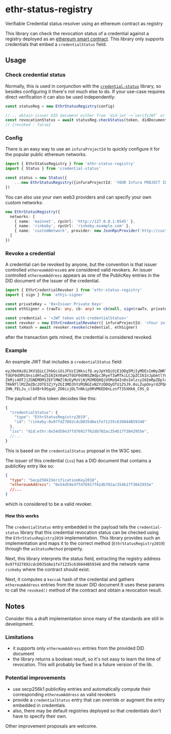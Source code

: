 # ethr-status-registry
Verifiable Credential status resolver using an ethereum contract as registry

This library can check the revocation status of a credential against a registry deployed as an 
[ethereum smart contract](https://github.com/uport-project/revocation-registry).
This library only supports credentials that embed a `credentialStatus` field.

## Usage

### Check credential status
Normally, this is used in conjunction with the [`credential-status`](https://github.com/uport-project/credential-status)
library, so besides configuring it there's not much else to do.
If your use-case requires direct verification it can also be used independently:

```typescript
const statusReg = new EthrStatusRegistry(config)

//... obtain issuer DID document either from `did-jwt`->`verifyJWT` or `did-resolver` -> `resolve()`
const revocationStatus = await statusReg.checkStatus(token, didDocument)
// {revoked : false}
```

### Config
There is an easy way to use an `infuraProjectId` to quickly configure it for the popular public ethereum networks.

```typescript
import { EthrStatusRegistry } from 'ethr-status-registry'
import { Status } from 'credential-status'

const status = new Status({
    ...new EthrStatusRegistry({infuraProjectId: 'YOUR Infura PROJECT ID HERE'}).asStatusMethod,
})
```

You can also use your own web3 providers and can specify your own custom networks:
```typescript
new EthrStatusRegistry({
  networks: [
    { name: 'mainnet', rpcUrl: 'http://127.0.0.1:8545' },
    { name: 'rinkeby', rpcUrl: 'rinkeby.example.com' },
    { name: 'customNetwork', provider: new JsonRpcProvider('http://custom.network:8545') }
  ]
})
```

### Revoke a credential
A credential can be revoked by anyone, but the convention is that issuer controlled `ethereumAddress`es are considered
valid revokers. An issuer controlled `ethereumAddress` appears as one of the PublicKey entries in the DID document of
the issuer of the credential. 

```typescript
import { EthrCredentialRevoker } from 'ethr-status-registry'
import { sign } from `ethjs-signer`

const privateKey = '0x<Issuer Private Key>'
const ethSigner = (rawTx: any, cb: any) => cb(null, sign(rawTx, privateKey))

const credential = '<JWT token with credentialStatus>'
const revoker = new EthrCredentialRevoker({ infuraProjectId: '<Your infura project ID>' })
const txHash = await revoker.revoke(credential, ethSigner)
```
after the transaction gets mined, the credential is considered revoked.

### Example
An example JWT that includes a `credentialStatus` field:
```
eyJ0eXAiOiJKV1QiLCJhbGciOiJFUzI1NksifQ.eyJpYXQiOjE1ODg5MjIyMDEsImNyZWRlbnRpYWx
TdGF0dXMiOnsidHlwZSI6IkV0aHJTdGF0dXNSZWdpc3RyeTIwMTkiLCJpZCI6InJpbmtlYnk6MHg5N2
ZkMjc4OTJjZGNEMDM1ZEFlMWZlNzEyMzVjNjM2MDQ0QjU5MzQ4In0sImlzcyI6ImRpZDpldGhyOjB4N
TRkNTllM2ZmZDc2OTE3ZjYyZGI3MDJhYzM1NGIxN2YzODQyOTU1ZSJ9.0sLZupOnyrdZPQAhtfa2eP_
2HN_FELJu_clbXBrk9SgaU_ZO0izjDLTnNkip9RVM6ED0nLznfT35XHk6_C9S_Q
```

The payload of this token decodes like this:
```javascript
{
  "credentialStatus": {
    "type": "EthrStatusRegistry2019",
    "id": "rinkeby:0x97fd27892cdcD035dAe1fe71235c636044B59348"
  },
  "iss": "did:ethr:0x54d59e3ffd76917f62db702ac354b17f3842955e",
  //...
}
```
This is based on the `credentialStatus` proposal in the W3C spec.

The issuer of this credential (`iss`) has a DID document that contains a publicKey entry like so:
```json
{
  "type": "Secp256k1VerificationKey2018",
  "ethereumAddress": "0x54d59e3ffd76917f62db702ac354b17f3842955e"
  //...
}
```
which is considered to be a valid revoker.

#### How this works
The `credentialStatus` entry embedded in the payload tells the `credential-status` library that this credential
revocation status can be checked using the `EthrStatusRegistry2019` implementation.
This library provides such an implementation and maps it to the correct method (`EthrStatusRegistry2019`) through the
`asStatusMethod` property.

Next, this library interprets the status field, extracting the registry address
`0x97fd27892cdcD035dAe1fe71235c636044B59348` and the network name `rinkeby` where the contract should exist.

Next, it computes a `keccak` hash of the credential and gathers `ethereumAddress` entries from the issuer DID document
It uses these params to call the `revoked()` method of the contract and obtain a revocation result.

## Notes
Consider this a draft implementation since many of the standards are still in development.

### Limitations
* it supports only `ethereumAddress` entries from the provided DID document
* the library returns a boolean result, so it's not easy to learn the time of revocation.
  This will probably be fixed in a future version of the lib.

### Potential improvements
* use secp256k1 publicKey entries and automatically compute their corresponding `ethereumAddress` as valid revokers 
* provide a `credentialStatus` entry that can override or augment the entry embedded in credentials.
* also, there may be default registries deployed so that credentials don't have to specify their own.

Other improvement proposals are welcome.
